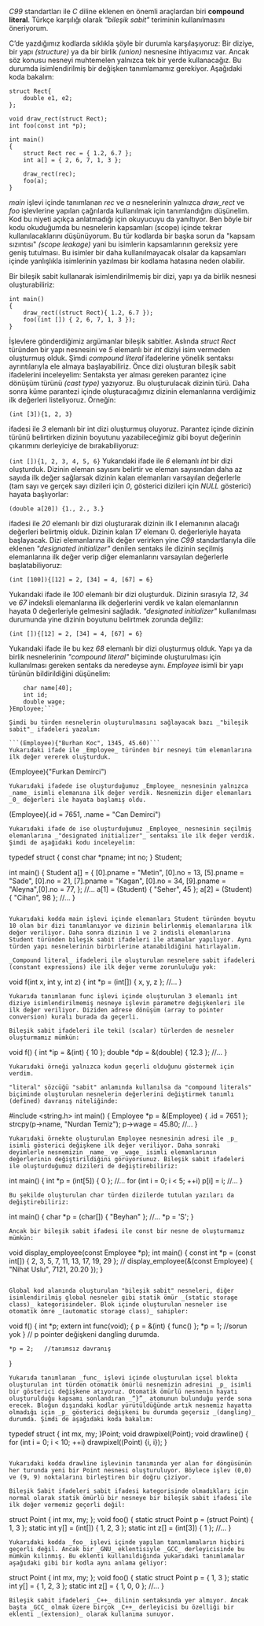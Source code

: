 _C99_ standartları ile _C_ diline eklenen en önemli araçlardan biri **compound literal**. Türkçe karşılığı olarak _"bileşik sabit"_ teriminin kullanılmasını öneriyorum.

C’de yazdığımız kodlarda sıklıkla şöyle bir durumla karşılaşıyoruz: Bir diziye, bir yapı _(structure)_ ya da bir birlik _(union)_ nesnesine ihtiyacımız var. Ancak söz konusu nesneyi muhtemelen yalnızca tek bir yerde kullanacağız. Bu durumda isimlendirilmiş bir değişken tanımlamamız gerekiyor. Aşağıdaki koda bakalım:

```
struct Rect{
    double e1, e2;
};
 
void draw_rect(struct Rect);
int foo(const int *p);
 
int main()
{
    struct Rect rec = { 1.2, 6.7 };
    int a[] = { 2, 6, 7, 1, 3 };
 
    draw_rect(rec);
    foo(a); 
}
```
_main_ işlevi içinde tanımlanan _rec_ ve _a_ nesnelerinin yalnızca _draw_rect_ ve _foo_ işlevlerine yapılan çağrılarda kullanılmak için tanımlandığını düşünelim. Kod bu niyeti açıkça anlatmadığı için okuyucuyu da yanıltıyor. Ben böyle bir kodu okuduğumda bu nesnelerin kapsamları (scope) içinde tekrar kullanılacaklarını düşünüyorum. Bu tür kodlarda bir başka sorun da "kapsam sızıntısı" _(scope leakage)_ yani bu isimlerin kapsamlarının gereksiz yere geniş tutulması. Bu isimler bir daha kullanılmayacak olsalar da kapsamları içinde yanlışlıkla isimlerinin yazılması bir kodlama hatasına neden olabilir.

Bir bileşik sabit kullanarak isimlendirilmemiş bir dizi, yapı ya da birlik nesnesi oluşturabiliriz:

```
int main()
{
    draw_rect((struct Rect){ 1.2, 6.7 });
    foo((int []) { 2, 6, 7, 1, 3 }); 
}
```
İşlevlere gönderdiğimiz argümanlar bileşik sabitler. Aslında _struct Rect_ türünden bir yapı nesnesini ve _5_ elemanlı bir _int_ diziyi isim vermeden oluşturmuş olduk. Şimdi _compound literal_ ifadelerine yönelik sentaksı ayrıntılarıyla ele almaya başlayabiliriz. Önce dizi oluşturan bileşik sabit ifadelerini inceleyelim: Sentaksta yer alması gereken parantez içine dönüşüm türünü _(cast type)_ yazıyoruz. Bu oluşturulacak dizinin türü. Daha sonra küme parantezi içinde oluşturacağımız dizinin elemanlarına verdiğimiz ilk değerleri listeliyoruz. Örneğin:

```
(int [3]){1, 2, 3}
```
ifadesi ile _3_ elemanlı bir int dizi oluşturmuş oluyoruz. Parantez içinde dizinin türünü belirtirken dizinin boyutunu yazabileceğimiz gibi boyut değerinin çıkarımını derleyiciye de bırakabiliyoruz:

```(int []){1, 2, 3, 4, 5, 6}```
Yukarıdaki ifade ile _6_ elemanlı _int_ bir dizi oluşturduk. Dizinin eleman sayısını belirtir ve eleman sayısından daha az sayıda ilk değer sağlarsak dizinin kalan elemanları varsayılan değerlerle (tam sayı ve gerçek sayı dizileri için _0_, gösterici dizileri için _NULL_ gösterici) hayata başlıyorlar:

```(double a[20]) {1., 2., 3.}```

ifadesi ile _20_ elemanlı bir dizi oluşturarak dizinin ilk I elemanının alacağı değerleri belirtmiş olduk. Dizinin kalan _17_ elemanı 0. değerleriyle hayata başlayacak. Dizi elemanlarına ilk değer verirken yine _C99_ standartlarıyla dile eklenen _"designated initializer"_ denilen sentaks ile dizinin seçilmiş elemanlarına ilk değer verip diğer elemanlarını varsayılan değerlerle başlatabiliyoruz:

```(int [100]){[12] = 2, [34] = 4, [67] = 6}```

Yukarıdaki ifade ile _100_ elemanlı bir dizi oluşturduk. Dizinin sırasıyla _12_, _34_ ve _67_ indeksli elemanlarına ilk değerlerini verdik ve kalan elemanlarının hayata 0 değerleriyle gelmesini sağladık. _"designated initializer"_ kullanılması durumunda yine dizinin boyutunu belirtmek zorunda değiliz:

```
(int []){[12] = 2, [34] = 4, [67] = 6}
```
Yukarıdaki ifade ile bu kez _68_ elemanlı bir dizi oluşturmuş olduk. Yapı ya da birlik nesnelerinin _"compound literal"_ biçiminde oluşturulması için kullanılması gereken sentaks da neredeyse aynı. _Employee_ isimli bir yapı türünün bildirildiğini düşünelim:

```typedef struct {
    char name[40];
    int id;
    double wage;
}Employee;```

Şimdi bu türden nesnelerin oluşturulmasını sağlayacak bazı _"bileşik sabit"_ ifadeleri yazalım:

```(Employee){"Burhan Koc", 1345, 45.60)```
Yukarıdaki ifade ile _Employee_ türünden bir nesneyi tüm elemanlarına ilk değer vererek oluşturduk.

```
(Employee){"Furkan Demirci")
```
Yukarıdaki ifadede ise oluşturduğumuz _Employee_ nesnesinin yalnızca _name_ isimli elemanına ilk değer verdik. Nesnemizin diğer elemanları _0_ değerleri ile hayata başlamış oldu.

```
(Employee){.id = 7651, .name = "Can Demirci")
```
Yukarıdaki ifade de ise oluşturduğumuz _Employee_ nesnesinin seçilmiş elemanlarına _"designated initializer"_ sentaksı ile ilk değer verdik. Şimdi de aşağıdaki kodu inceleyelim:

```
typedef struct
{
    const char *pname;
    int no;
} Student;

int main()
{
    Student a[] = { 
	[0].pname = "Metin", [0].no = 13, 
	[5].pname = "Sade", [0].no = 21,
	[7].pname = "Kagan", [0].no = 34,
	[9].pname = "Aleyna",[0].no = 77,
	};
	//...
    a[1] = (Student) { "Seher", 45 };
    a[2] = (Student) { "Cihan", 98 };
    //...
}
```

Yukarıdaki kodda main işlevi içinde elemanları Student türünden boyutu 10 olan bir dizi tanımlanıyor ve dizinin belirlenmiş elemanlarına ilk değer veriliyor. Daha sonra dizinin 1 ve 2 indisli elemanlarına Student türünden bileşik sabit ifadeleri ile atamalar yapılıyor. Aynı türden yapı nesnelerinin birbirlerine atanabildiğini hatırlayalım.

_Compound literal_ ifadeleri ile oluşturulan nesnelere sabit ifadeleri (constant expressions) ile ilk değer verme zorunluluğu yok:

```
void f(int x, int y, int z)
{
    int *p = (int[]) { x, y, z };
    //...
}
```
Yukarıda tanımlanan func işlevi içinde oluşturulan 3 elemanlı int diziye isimlendirilmemiş nesneye işlevin parametre değişkenleri ile ilk değer veriliyor. Diziden adrese dönüşüm (array to pointer conversion) kuralı burada da geçerli.

Bileşik sabit ifadeleri ile tekil (scalar) türlerden de nesneler oluşturmamız mümkün:

```
void f()
{
    int *ip = &(int) { 10 };
    double *dp = &(double) { 12.3 };
    //...
}
```
Yukarıdaki örneği yalnızca kodun geçerli olduğunu göstermek için verdim.

"literal" sözcüğü "sabit" anlamında kullanılsa da "compound literals" biçiminde oluşturulan nesnelerin değerlerini değiştirmek tanımlı (defined) davranış niteliğinde:

```
#include <string.h>
int main()
{
    Employee *p = &(Employee) { .id = 7651 };
    strcpy(p->name, "Nurdan Temiz");
    p->wage = 45.80;
    //...
}
```
Yukarıdaki örnekte oluşturulan Employee nesnesinin adresi ile _p_ isimli gösterici değişkene ilk değer veriliyor. Daha sonraki deyimlerle nesnemizin _name_ ve _wage_ isimli elemanlarının değerlerinin değiştirildiğini görüyorsunuz. Bileşik sabit ifadeleri ile oluşturduğumuz dizileri de değiştirebiliriz:

```
int main()
{
    int *p = (int[5]) { 0 };
    //...
    for (int i = 0; i < 5; ++i)
 	p[i] = i;
    //...
}
```
Bu şekilde oluşturulan char türden dizilerde tutulan yazıları da değiştirebiliriz:

```
int main()
{
    char *p = (char[]) { "Beyhan" };
    //...
    *p = 'S';
}
```
Ancak bir bileşik sabit ifadesi ile const bir nesne de oluşturmamız mümkün:

```
void display_employee(const Employee *p);
int main()
{
    const int *p = (const int[]) { 2, 3, 5, 7, 11, 13, 17, 19, 29 };
	//
    display_employee(&(const Employee) { "Nihat Uslu", 7121, 20.20 });
}
```

Global kod alanında oluşturulan "bileşik sabit" nesneleri, diğer isimlendirilmiş global nesneler gibi statik ömür _(static storage class)_ kategorisindeler. Blok içinde oluşturulan nesneler ise otomatik ömre _(automatic storage class)_ sahipler:

```
void f()
{
    int *p;
    extern int func(void);
    {
 	p = &(int) { func() };
	*p = 1;   //sorun yok
    }
    // p pointer değişkeni dangling durumda.
	
    *p = 2;   //tanımsız davranış
}
```
Yukarıda tanımlanan _func_ işlevi içinde oluşturulan içsel blokta oluşturulan int türden otomatik ömürlü nesnemizin adresini _p_ isimli bir gösterici değişkene atıyoruz. Otomatik ömürlü nesnenin hayatı oluşturulduğu kapsamı sonlandıran _“}”_ atomunun bulunduğu yerde sona erecek. Bloğun dışındaki kodlar yürütüldüğünde artık nesnemiz hayatta olmadığı için _p_ gösterici değişkeni bu durumda geçersiz _(dangling)_ durumda. Şimdi de aşağıdaki koda bakalım:

```
typedef struct {
    int mx, my;
}Point;
void drawpixel(Point);
void drawline()
{
    for (int i = 0; i < 10; ++i)
	drawpixel((Point) {i, i});
}
```

Yukarıdaki kodda drawline işlevinin tanımında yer alan for döngüsünün her turunda yeni bir Point nesnesi oluşturuluyor. Böylece işlev (0,0) ve (9, 9) noktalarını birleştiren bir doğru çiziyor.

Bileşik Sabit ifadeleri sabit ifadesi kategorisinde olmadıkları için normal olarak statik ömürlü bir nesneye bir bileşik sabit ifadesi ile ilk değer vermemiz geçerli değil:

```
struct Point {
	int mx, my;
};
void foo()
{
    static struct Point p = (struct Point) { 1, 3 };
    static int y[] = (int[]) { 1, 2, 3 };
    static int z[] = (int[3]) { 1 };
    //...
}
```
Yukarıdaki kodda _foo_ işlevi içinde yapılan tanımlamaların hiçbiri geçerli değil. Ancak bir _GNU_ eklentisiyle _GCC_ derleyicisinde bu mümkün kılınmış. Bu eklenti kullanıldığında yukarıdaki tanımlamalar aşağıdaki gibi bir kodla aynı anlama geliyor:

```
struct Point {
    int mx, my;
};
void foo()
{
    static struct Point p = { 1, 3 };
    static int y[] = { 1, 2, 3 };
    static int z[] = { 1, 0, 0 };
    //...
}
```
Bileşik sabit ifadeleri _C++_ dilinin sentaksında yer almıyor. Ancak başta _GCC_ olmak üzere birçok _C++_ derleyicisi bu özelliği bir eklenti _(extension)_ olarak kullanıma sunuyor.
